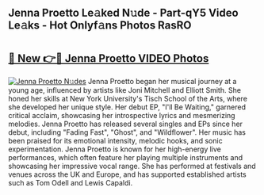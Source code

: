 ## Jenna Proetto Le𝚊ked N𝚞de - Part-qY5 Video Le𝚊ks - Hot Onlyf𝚊ns Photos RasRO

# <h2><a href="http://ab63436.deff.icu/?id=Jenna+Proetto">🔗 New 👉🔴 Jenna Proetto VIDEO Photos</a></h2>

[![Jenna Proetto N𝚞des](https://i.imgur.com/rIISA9y.gif)](http://ab63436.deff.icu/?id=Jenna+Proetto)
Jenna Proetto began her musical journey at a young age, influenced by artists like Joni Mitchell and Elliott Smith. She honed her skills at New York University's Tisch School of the Arts, where she developed her unique style. Her debut EP, "I'll Be Waiting," garnered critical acclaim, showcasing her introspective lyrics and mesmerizing melodies. Jenna Proetto has released several singles and EPs since her debut, including "Fading Fast", "Ghost", and "Wildflower". Her music has been praised for its emotional intensity, melodic hooks, and sonic experimentation. Jenna Proetto is known for her high-energy live performances, which often feature her playing multiple instruments and showcasing her impressive vocal range. She has performed at festivals and venues across the UK and Europe, and has supported established artists such as Tom Odell and Lewis Capaldi.
